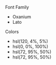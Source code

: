 
Font Family
- Oxanium
- Lato

<link rel="preconnect" href="https://fonts.googleapis.com">
<link rel="preconnect" href="https://fonts.gstatic.com" crossorigin>
<link href="https://fonts.googleapis.com/css2?family=Lato:ital,wght@0,100;0,300;0,400;0,700;0,900;1,100;1,300;1,400;1,700;1,900&family=Oxanium:wght@200..800&display=swap" rel="stylesheet">

Colors
- hsl(120, 4%, 5%)
- hsl(0, 0%, 100%)
- hsl(72, 95%, 50%)
- hsl(72, 95%, 50%)